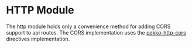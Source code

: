 <!---
 * Copyright © 2021 - 2023 Swiss National Data and Service Center for the Humanities and/or DaSCH Service Platform contributors.
 * SPDX-License-Identifier: Apache-2.0
-->

# HTTP Module

The http module holds only a convenience method for adding CORS support
to api routes. The CORS implementation uses the
[pekko-http-cors](https://github.com/lomigmegard/pekko-http-cors)
directives implementation.
